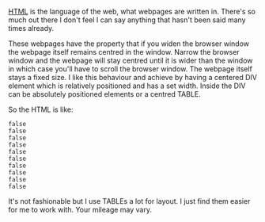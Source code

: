 [HTML](https://www.w3schools.com/html/default.asp) is the language of the web, what webpages are
written in.  There's so much out there I don't feel I can say
anything that hasn't been said many times already.

These webpages have the property that if you widen the browser
window the webpage itself remains centred in the window.  Narrow
the browser window and the webpage will stay centred until it is
wider than the window in which case you'll have to scroll
the browser window.  The webpage itself stays a fixed size.  I
like this behaviour and achieve by having a centered DIV element which
is relatively positioned and has a set width.  Inside the DIV
can be absolutely positioned elements or a centred TABLE.

So the HTML is like:

~~~
false
false
false
false
false
false
false
false
false
false
~~~
It's not fashionable but I use TABLEs a lot for layout.
I just find them easier for me to work with.  Your
mileage may vary.
